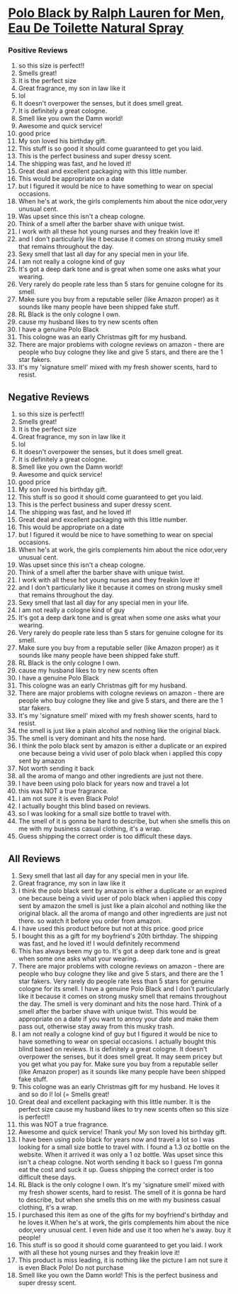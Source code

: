 # [Polo Black by Ralph Lauren for Men, Eau De Toilette Natural Spray](https://products.checkmycream.com/products/Polo-Black-by-Ralph-Lauren-for-Men-Eau-De-Toilette-Natural-Spray.html)

### Positive Reviews

<ol>
      <li>so this size is perfect!!</li>
      <li>Smells great!</li>
      <li>It is the perfect size</li>
      <li>Great fragrance, my son in law like it</li>
      <li>lol  </li>
      <li>It doesn&#x27;t overpower the senses, but it does smell great.</li>
      <li>It is definitely a great cologne.</li>
      <li>Smell like you own the  Damn world!</li>
      <li>Awesome and quick service!</li>
      <li>good price</li>
      <li>My son loved his birthday gift.</li>
      <li>This stuff is so good it should come guaranteed to get you laid.  </li>
      <li>This is the perfect business and super dressy scent.</li>
      <li>The shipping was fast, and he loved it!</li>
      <li>Great deal and excellent packaging with this little number.</li>
      <li>This would be appropriate on a date</li>
      <li>but I figured it would be nice to have something to wear on special occasions.</li>
      <li>When he&#x27;s at work, the girls complements him about the nice odor,very unusual cent.</li>
      <li>Was upset since this isn&#x27;t a cheap cologne.</li>
      <li>Think of a smell after the barber shave with unique twist.</li>
      <li>I work with all these hot young nurses and they freakin love it!</li>
      <li>and I don&#x27;t particularly like it because it comes on strong musky smell that remains throughout the day.</li>
      <li>Sexy smell that last all day for any special men in your life.</li>
      <li>I am not really a cologne kind of guy</li>
      <li>It&#x27;s got a deep dark tone and is great when some one asks what your wearing.</li>
      <li>Very rarely do people rate less than 5 stars for genuine cologne for its smell.</li>
      <li>Make sure you buy from a reputable seller (like Amazon proper) as it sounds like many people have been shipped fake stuff.</li>
      <li>RL Black is the only cologne I own.</li>
      <li>cause my husband likes to try new scents often</li>
      <li>I have a genuine Polo Black</li>
      <li>This cologne was an early Christmas gift for my husband.  </li>
      <li>There are major problems with cologne reviews on amazon - there are people who buy cologne they like and give 5 stars, and there are the 1 star fakers.</li>
      <li>It&#x27;s my &#x27;signature smell&#x27; mixed with my fresh shower scents, hard to resist.</li>
</ol>


<h2>Negative Reviews</h2>
<ol>
<li> so this size is perfect!!</li>
<li> Smells great!</li>
<li> It is the perfect size</li>
<li> Great fragrance, my son in law like it</li>
<li> lol  </li>
<li> It doesn&#x27;t overpower the senses, but it does smell great.</li>
<li> It is definitely a great cologne.</li>
<li> Smell like you own the  Damn world!</li>
<li> Awesome and quick service!</li>
<li> good price</li>
<li> My son loved his birthday gift.</li>
<li> This stuff is so good it should come guaranteed to get you laid.  </li>
<li> This is the perfect business and super dressy scent.</li>
<li> The shipping was fast, and he loved it!</li>
<li> Great deal and excellent packaging with this little number.</li>
<li> This would be appropriate on a date</li>
<li> but I figured it would be nice to have something to wear on special occasions.</li>
<li> When he&#x27;s at work, the girls complements him about the nice odor,very unusual cent.</li>
<li> Was upset since this isn&#x27;t a cheap cologne.</li>
<li> Think of a smell after the barber shave with unique twist.</li>
<li> I work with all these hot young nurses and they freakin love it!</li>
<li> and I don&#x27;t particularly like it because it comes on strong musky smell that remains throughout the day.</li>
<li> Sexy smell that last all day for any special men in your life.</li>
<li> I am not really a cologne kind of guy</li>
<li> It&#x27;s got a deep dark tone and is great when some one asks what your wearing.</li>
<li> Very rarely do people rate less than 5 stars for genuine cologne for its smell.</li>
<li> Make sure you buy from a reputable seller (like Amazon proper) as it sounds like many people have been shipped fake stuff.</li>
<li> RL Black is the only cologne I own.</li>
<li> cause my husband likes to try new scents often</li>
<li> I have a genuine Polo Black</li>
<li> This cologne was an early Christmas gift for my husband.  </li>
<li> There are major problems with cologne reviews on amazon - there are people who buy cologne they like and give 5 stars, and there are the 1 star fakers.</li>
<li> It&#x27;s my &#x27;signature smell&#x27; mixed with my fresh shower scents, hard to resist.</li>
<li> the smell is just like a plain alcohol and nothing like the original black.     </li>
<li> The smell is very dominant and hits the nose hard.</li>
<li> I think the polo black sent by amazon is either a duplicate or an expired one because being a vivid user of polo black when i applied this copy sent by amazon</li>
<li> Not worth sending it back</li>
<li> all the aroma of mango and other ingredients are just not there.</li>
<li> I have been using polo black for years now and travel a lot</li>
<li> this was NOT a true fragrance.</li>
<li> I am not sure it is even Black Polo!</li>
<li> I actually bought this blind based on reviews.</li>
<li> so I was looking for a small size bottle to travel with.</li>
<li> The smell of it is gonna be hard to describe, but when she smells this on me with my business casual clothing, it&#x27;s a wrap.</li>
<li> Guess shipping the correct order is too difficult these days.</li>
</ol>

<h2>All Reviews</h2>

<ol>
    <li> Sexy smell that last all day for any special men in your life.</li>
    <li> Great fragrance, my son in law like it</li>
    <li> I think the polo black sent by amazon is either a duplicate or an expired one because being a vivid user of polo black when i applied this copy sent by amazon the smell is just like a plain alcohol and nothing like the original black.     all the aroma of mango and other ingredients are just not there. so watch it before you order from amazon.</li>
    <li> I have used this product before but not at this price.  good price</li>
    <li> I bought this as a gift for my boyfriend&#x27;s 20th birthday. The shipping was fast, and he loved it! I would definitely recommend</li>
    <li> This has always been my go to. It&#x27;s got a deep dark tone and is great when some one asks what your wearing.</li>
    <li> There are major problems with cologne reviews on amazon - there are people who buy cologne they like and give 5 stars, and there are the 1 star fakers. Very rarely do people rate less than 5 stars for genuine cologne for its smell. I have a genuine Polo Black and I don&#x27;t particularly like it because it comes on strong musky smell that remains throughout the day. The smell is very dominant and hits the nose hard. Think of a smell after the barber shave with unique twist. This would be appropriate on a date if you want to annoy your date and make them pass out, otherwise stay away from this musky trash.</li>
    <li> I am not really a cologne kind of guy but I figured it would be nice to have something to wear on special occasions. I actually bought this blind based on reviews. It is definitely a great cologne. It doesn&#x27;t overpower the senses, but it does smell great. It may seem pricey but you get what you pay for. Make sure you buy from a reputable seller (like Amazon proper) as it sounds like many people have been shipped fake stuff.</li>
    <li> This cologne was an early Christmas gift for my husband.  He loves it and so do I!  lol  (&#x3D;  Smells great!</li>
    <li> Great deal and excellent packaging with this little number. It is the perfect size cause my husband likes to try new scents often so this size is perfect!!</li>
    <li> this was NOT a true fragrance.</li>
    <li> Awesome and quick service! Thank you! My son loved his birthday gift.</li>
    <li> I have been using polo black for years now and travel a lot so I was looking for a small size bottle to travel with. I found a 1.3 oz bottle on the website. When it arrived it was only a 1 oz bottle. Was upset since this isn&#x27;t a cheap cologne. Not worth sending it back so I guess I&#x27;m gonna eat the cost and suck it up. Guess shipping the correct order is too difficult these days.</li>
    <li> RL Black is the only cologne I own. It&#x27;s my &#x27;signature smell&#x27; mixed with my fresh shower scents, hard to resist. The smell of it is gonna be hard to describe, but when she smells this on me with my business casual clothing, it&#x27;s a wrap.</li>
    <li> I purchased this item as one of the gifts for my boyfriend&#x27;s birthday and he loves it.When he&#x27;s at work, the girls complements him about the nice odor,very unusual cent. I even hide and use it too when he&#x27;s away. buy it people!</li>
    <li> This stuff is so good it should come guaranteed to get you laid.  I work with all these hot young nurses and they freakin love it!</li>
    <li> This product is miss leading, it is nothing like the picture  I am not sure it is even Black Polo! Do not purchase</li>
    <li> Smell like you own the  Damn world! This is the perfect business and super dressy scent.</li>
</ol>




